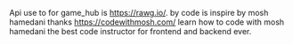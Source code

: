 Api use to for game_hub is https://rawg.io/. by code is inspire by mosh hamedani thanks https://codewithmosh.com/ learn how to code with mosh hamedani the best code instructor for frontend and backend 
 ever. 